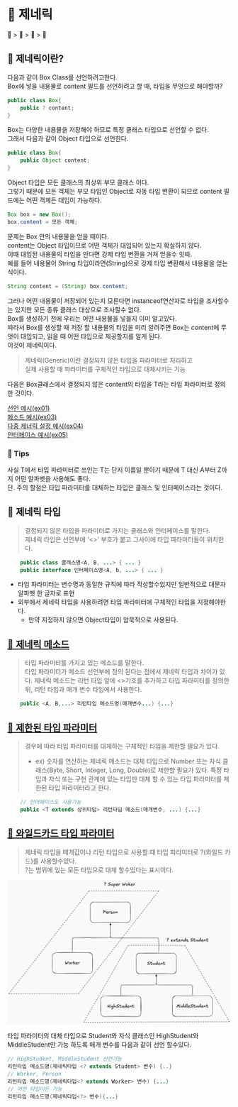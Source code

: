 # 📘 제네릭
📘 > 📝 > 🔷 > 📍

## 📝 제네릭이란?

다음과 같이 Box Class를 선언하려고한다.<br/>
Box에 넣을 내용물로 content 필드를 선언하려고 할 때, 타입을 무엇으로 해야할까?

```java
public class Box{
    public ? content;
}
```

Box는 다양한 내용물을 저장해야 하므로 특정 클래스 타입으로 선언할 수 없다.<br/>
그래서 다음과 같이 Object 타입으로 선언한다.
```java
public class Box{
    public Object content;
}
```

Object 타입은 모든 클래스의 최상위 부모 클래스 이다.<br/>
그렇기 때문에 모든 객체는 부모 타입인 Object로 자동 타입 변환이 되므로 content 필드에는 어떤 객체든 대입이 가능하다.
```java
Box box = new Box();
box.content = 모든 객체;
```
문제는 Box 안의 내용물을 얻을 때이다.<br/>
content는 Object 타입이므로 어떤 객체가 대입되어 있는지 확실하지 않다.<br/>
이때 대입된 내용물의 타입을 안다면 강제 타입 변환을 거쳐 얻을수 잇따.<br/>
예를 들어 내용물이 String 타입이라면(String)으로 강제 타입 변환해서 내용물을 얻는 식이다.

```java
String content = (String) box.content;
```
그러나 어떤 내용물이 저장되어 있는지 모른다면 instanceof연산자로 타입을 조사할수는 있지만
모든 종류 클래스 대상으로 조사할수 없다.
<br/>
Box를 생성하기 전에 우리는 어떤 내용물을 넣을지 이미 알고있다.<br/>
따라서 Box를 생성할 때 저장 할 내용물의 타입을 미리 알려주면 Box는 content에 무엇이 대입되고, 읽을 때 어떤 타입으로 제공할지를 알게 된다.<br/>
이것이 제네릭이다.<br/>

> 제네릭(Generic)이란 결정되지 않은 타입을 파라미터로 처리하고<br/>
> 실제 사용할 때 파라미터를 구체적인 타입으로 대체시키는 기능

다음은 Box클래스에서 결정되지 않은 content의 타입을 T라는 타입 파라미터로 정의한 것이다.<br/>

[선언 예시(ex01)](./ex01/Main.java)<br/>
[메소드 예시(ex03)](./ex02/Main.java)<br/>
[다중 제너릭 설정 예시(ex04)](./ex03/Main.java)<br/>
[인터페이스 예시(ex05)](./ex04/Main.java)

### 🔷 Tips
사실 T에서 타입 파라미터로 쓰인는 T는 단지 이름일 뿐이기 때문에 T 대신 A부터 Z까지 어떤 알파벳을 사용해도 좋다.<br/>
단. 주의 할점은 타입 파라미터를 대체하는 타입은 클래스 및 인터페이스라는 것이다. 

## 📝 제네릭 타입
> 결정되지 않은 타입을 파라미터로 가지는 클래스와 인터페이스를 말한다.<br/>
> 제네릭 타입은 선언부에 '<>' 부호가 붙고 그사이에 타입 파라미터들이 위치한다.

```java
    public class 클래스명<A, B, ...> { ... }
    public interface 인터페이스명<A, b, ...> { ... }
```

* 타입 파라미터는 변수명과 동일한 규칙에 따라 작성할수있지만 일반적으로 대문자 알파벳 한 글자로 표현
* 외부에서 제네릭 타입을 사용하려면 타입 파라미터에 구체적인 타입을 지정해야한다.
  * 만약 지정하지 않으면 Object타입이 암묵적으로 사용된다.


## [📝 제네릭 메소드](./ex06/GenericExample.java)
> 타입 파라미터를 가지고 있는 메소드를 말한다.<br/>
> 타입 파라미터가 메소드 선언부에 정의 된다는 점에서 제네릭 타입과 차이가 있다.
> 제네릭 메소드는 리턴 타입 앞에 <>기호를 추가하고 타입 파라미터를 정의한 뒤, 리턴 타입과 매개 변수 타입에서 사용한다.

```java
    public <A, B,...> 리턴타입 메소드명(매개변수...) {...}
```

## [📝 제한된 타입 파라미터](./ex07/GenericExample.java)
> 경우에 따라 타입 파라미터를 대체하는 구체적인 타입을 제한할 필요가 있다.
> * ex) 숫자를 연산하는 제네릭 메소드는 대체 타입으로 Number 또는 자식 클래스(Byte, Short, Integer, Long, Double)로 제한할 필요가 있다.
> 특정 타입과 자식 또는 구현 관계에 있는 타입만 대체 할 수 있는 타입 파라미터를 제한된 타입 파라미터라고 한다.

```java
    // 인터페이스도 사용가능
    public <T extends 상위타입> 리턴타입 메소드(매개변수, ...) {...}
```
## [📝 와일드카드 타입 파라미터](./ex08/GenericExample.java)

> 제네릭 타입을 매개값이나 리턴 타입으로 사용할 때 타입 파라미터로 ?(와일드 카드)를 사용할수있다.<br/>
> ?는 범위에 있는 모든 타입으로 대체 할수있다는 표시이다.

![와일드 카드](./img/java-study.png)

타입 파라미터의 대체 타입으로 Student와 자식 클래스인 HighStudent와 MiddleStudent만 가능 하도록 매개 변수를 다음과 같이 선언 할수있다.

```java
// HighStudent, MiddleStudent 선언가능
리턴타입 메소드명(제네릭타입 <? extends Student> 변수) {..}
// Worker, Person
리턴타입 메소드명(제네릭타입<? extends Worker> 변수) {...}
// 어떤 타입이든 가능
리턴타입 메소드명(제네릭타입<?> 변수){...}
```

